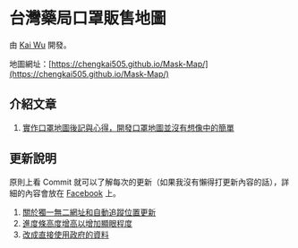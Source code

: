 # 台灣藥局口罩販售地圖
由 [Kai Wu](https://www.facebook.com/kai73002981) 開發。

地圖網址：[https://chengkai505.github.io/Mask-Map/](https://chengkai505.github.io/Mask-Map/)

## 介紹文章
1. [實作口罩地圖後記與心得，開發口罩地圖並沒有想像中的簡單](https://kai73002981.blogspot.com/2020/02/mask-map-development.html)

## 更新說明
原則上看 Commit 就可以了解每次的更新（如果我沒有懶得打更新內容的話），詳細的內容會放在 [Facebook](https://www.facebook.com/kai73002981) 上。

1. [關於獨一無二網址和自動追蹤位置更新](https://www.facebook.com/story.php?story_fbid=3198871687004846&id=2328692494022774)
2. [進度條高度增高以增加顯眼程度](https://www.facebook.com/kai73002981/posts/3283367935221887)
3. [改成直接使用政府的資料](https://www.facebook.com/kai73002981/posts/3523870097838335)
